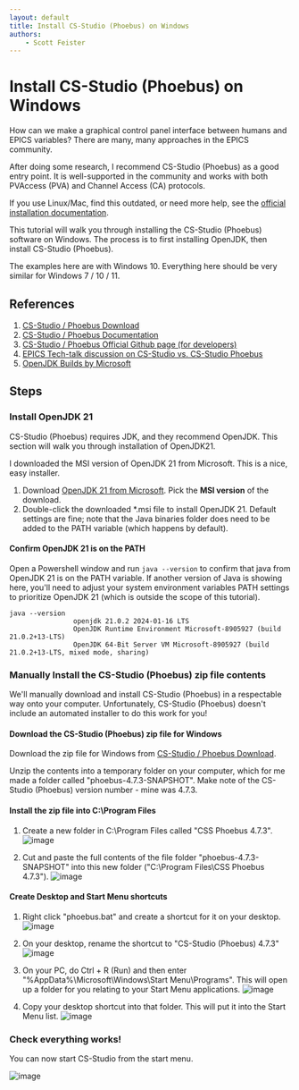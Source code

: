 ```yaml
---
layout: default
title: Install CS-Studio (Phoebus) on Windows
authors:
    - Scott Feister
---
```


# Install CS-Studio (Phoebus) on Windows

How can we make a graphical control panel interface between humans and EPICS variables? There are many, many approaches in the EPICS community.

After doing some research, I recommend CS-Studio (Phoebus) as a good entry point. It is well-supported in the community and works with both PVAccess (PVA) and Channel Access (CA) protocols.

If you use Linux/Mac, find this outdated, or need more help, see the [official installation documentation](https://controlssoftware.sns.ornl.gov/css_phoebus/).

This tutorial will walk you through installing the CS-Studio (Phoebus) software on Windows. The process is to first installing OpenJDK, then install CS-Studio (Phoebus).

The examples here are with Windows 10. Everything here should be very similar for Windows 7 / 10 / 11.

## References
1. [CS-Studio / Phoebus Download](https://controlssoftware.sns.ornl.gov/css_phoebus/)
1. [CS-Studio / Phoebus Documentation](https://control-system-studio.readthedocs.io/en/latest/)
1. [CS-Studio / Phoebus Official Github page (for developers)](https://github.com/ControlSystemStudio/phoebus)
1. [EPICS Tech-talk discussion on CS-Studio vs. CS-Studio Phoebus](https://epics.anl.gov/tech-talk/2021/msg01803.php)
2. [OpenJDK Builds by Microsoft](https://learn.microsoft.com/en-us/java/openjdk/install)

## Steps
### Install OpenJDK 21
CS-Studio (Phoebus) requires JDK, and they recommend OpenJDK. This section will walk you through installation of OpenJDK21.

I downloaded the MSI version of OpenJDK 21 from Microsoft. This is a nice, easy installer.

1. Download [OpenJDK 21 from Microsoft](https://learn.microsoft.com/en-us/java/openjdk/download). Pick the **MSI version** of the download.
2. Double-click the downloaded *.msi file to install OpenJDK 21. Default settings are fine; note that the Java binaries folder does need to be added to the PATH variable (which happens by default).

#### Confirm OpenJDK 21 is on the PATH

Open a Powershell window and run `java --version` to confirm that java from OpenJDK 21 is on the PATH variable. If another version of Java is showing here, you'll need to adjust your system environment variables PATH settings to prioritize OpenJDK 21 (which is outside the scope of this tutorial).

```
java --version
				openjdk 21.0.2 2024-01-16 LTS
				OpenJDK Runtime Environment Microsoft-8905927 (build 21.0.2+13-LTS)
				OpenJDK 64-Bit Server VM Microsoft-8905927 (build 21.0.2+13-LTS, mixed mode, sharing)
```

### Manually Install the CS-Studio (Phoebus) zip file contents
We'll manually download and install CS-Studio (Phoebus) in a respectable way onto your computer. Unfortunately, CS-Studio (Phoebus) doesn't include an automated installer to do this work for you!

#### Download the CS-Studio (Phoebus) zip file for Windows
Download the zip file for Windows from [CS-Studio / Phoebus Download](https://controlssoftware.sns.ornl.gov/css_phoebus/).

Unzip the contents into a temporary folder on your computer, which for me made a folder called "phoebus-4.7.3-SNAPSHOT". Make note of the CS-Studio (Phoebus) version number - mine was 4.7.3.

#### Install the zip file into C:\Program Files
1. Create a new folder in C:\Program Files called "CSS Phoebus 4.7.3".
![image](https://github.com/sfeister/sidekick-epics-docs/assets/7269185/f1750213-6908-427e-8f69-58459fcab785)

1. Cut and paste the full contents of the file folder "phoebus-4.7.3-SNAPSHOT" into this new folder ("C:\Program Files\CSS Phoebus 4.7.3").
![image](https://github.com/sfeister/sidekick-epics-docs/assets/7269185/99a5661c-7b2f-40fc-8431-b5c368f706ab)

#### Create Desktop and Start Menu shortcuts
1. Right click "phoebus.bat" and create a shortcut for it on your desktop.
![image](https://github.com/sfeister/sidekick-epics-docs/assets/7269185/8a90b012-e908-4876-aa4e-0bd3f3f50e2d)

1. On your desktop, rename the shortcut to "CS-Studio (Phoebus) 4.7.3"
![image](https://github.com/sfeister/sidekick-epics-docs/assets/7269185/8a631d9c-caad-4b73-baa2-c3ee78370745)

1. On your PC, do Ctrl + R (Run) and then enter "%AppData%\Microsoft\Windows\Start Menu\Programs". This will open up a folder for you relating to your Start Menu applications.
![image](https://github.com/sfeister/sidekick-epics-docs/assets/7269185/1707ec51-c6a5-420f-9c4d-89a88ea80eec)

1. Copy your desktop shortcut into that folder. This will put it into the Start Menu list.
![image](https://github.com/sfeister/sidekick-epics-docs/assets/7269185/676facc7-b9d7-4f4a-8e66-6b88f4c58ed4)

### Check everything works!

You can now start CS-Studio from the start menu.

![image](https://github.com/sfeister/sidekick-epics-docs/assets/7269185/112dfb31-dd83-4ea4-9c1b-42a3986cc5f6)


			
